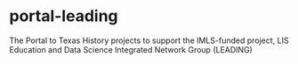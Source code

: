 # portal-leading
The Portal to Texas History projects to support the IMLS-funded project, LIS Education and Data Science Integrated Network Group (LEADING)

